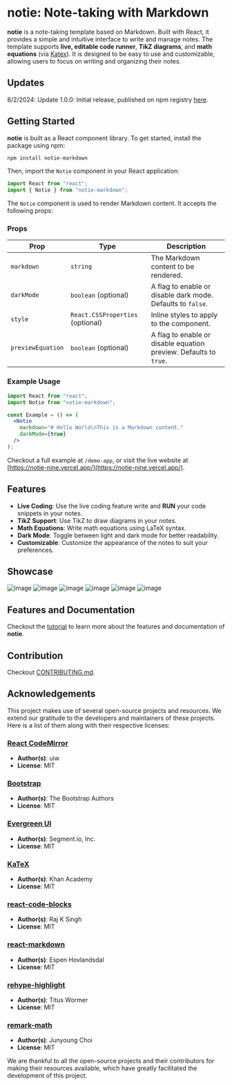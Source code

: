 # **notie**: Note-taking with Markdown

**notie** is a note-taking template based on Markdown. Built with React, it provides a simple and intuitive interface to write and manage notes. The template supports **live, editable code runner**, **TikZ diagrams**, and **math equations** (via [Katex](https://katex.org/)). It is designed to be easy to use and customizable, allowing users to focus on writing and organizing their notes.

## Updates

8/2/2024: Update 1.0.0: Initial release, published on npm registry [here](https://www.npmjs.com/package/notie-markdown).

## Getting Started

**notie** is built as a React component library. To get started, install the package using npm:

```bash
npm install notie-markdown
```

Then, import the `Notie` component in your React application:

```typescript
import React from "react";
import { Notie } from "notie-markdown";
```

The `Notie` component is used to render Markdown content. It accepts the following props:

### Props

| Prop              | Type                             | Description                                                       |
| ----------------- | -------------------------------- | ----------------------------------------------------------------- |
| `markdown`        | `string`                         | The Markdown content to be rendered.                              |
| `darkMode`        | `boolean` (optional)             | A flag to enable or disable dark mode. Defaults to `false`.       |
| `style`           | `React.CSSProperties` (optional) | Inline styles to apply to the component.                          |
| `previewEquation` | `boolean` (optional)             | A flag to enable or disable equation preview. Defaults to `true`. |

### Example Usage

```jsx
import React from "react";
import Notie from "notie-markdown";

const Example = () => (
  <Notie
    markdown="# Hello World\nThis is a Markdown content."
    darkMode={true}
  />
);
```

Checkout a full example at `/demo-app`, or visit the live website at [https://notie-nine.vercel.app/](https://notie-nine.vercel.app/).

## Features

- **Live Coding**: Use the live coding feature write and **RUN** your code snippets in your notes.
- **TikZ Support**: Use TikZ to draw diagrams in your notes.
- **Math Equations**: Write math equations using LaTeX syntax.
- **Dark Mode**: Toggle between light and dark mode for better readability.
- **Customizable**: Customize the appearance of the notes to suit your preferences.

## Showcase

![image](https://github.com/branyang02/notie/assets/107154811/c7d2ac58-2f48-4e1f-af82-bfeec266c1f7)
![image](https://github.com/branyang02/notie/assets/107154811/17fe3a55-64b7-49a0-b3c1-80a2072b5e1c)
![image](https://github.com/branyang02/notie/assets/107154811/f0438d26-847b-4859-84f2-9a5ff93420a2)
![image](https://github.com/branyang02/notie/assets/107154811/b33df6d2-2837-44aa-8648-7b85bdbabdee)
![image](https://github.com/branyang02/notie/assets/107154811/103f8f2c-6621-4e01-9c5c-c2b8d3f5b5b8)
![image](https://github.com/branyang02/notie/assets/107154811/935ed296-2cad-4bd1-af7f-3d256a3fc54c)

## Features and Documentation

Checkout the [tutorial](https://notie-nine.vercel.app/tutorial) to learn more about the features and documentation of **notie**.

## Contribution

Checkout [CONTRIBUTING.md](https://github.com/branyang02/notie/blob/main/CONTRIBUTING.md).

## Acknowledgements

This project makes use of several open-source projects and resources. We extend our gratitude to the developers and maintainers of these projects. Here is a list of them along with their respective licenses:

### [React CodeMirror](https://uiwjs.github.io/react-codemirror/)

- **Author(s)**: uiw
- **License**: MIT

### [Bootstrap](https://getbootstrap.com/)

- **Author(s)**: The Bootstrap Authors
- **License**: MIT

### [Evergreen UI](https://evergreen.segment.com/)

- **Author(s)**: Segment.io, Inc.
- **License**: MIT

### [KaTeX](https://katex.org/)

- **Author(s)**: Khan Academy
- **License**: MIT

### [react-code-blocks](https://react-code-blocks-rajinwonderland.vercel.app/?path=/story/code--default)

- **Author(s)**: Raj K Singh
- **License**: MIT

### [react-markdown](https://remarkjs.github.io/react-markdown/)

- **Author(s)**: Espen Hovlandsdal
- **License**: MIT

### [rehype-highlight](https://github.com/rehypejs/rehype-highlight)

- **Author(s)**: Titus Wormer
- **License**: MIT

### [remark-math](https://remark.js.org/)

- **Author(s)**: Junyoung Choi
- **License**: MIT

We are thankful to all the open-source projects and their contributors for making their resources available, which have greatly facilitated the development of this project.
